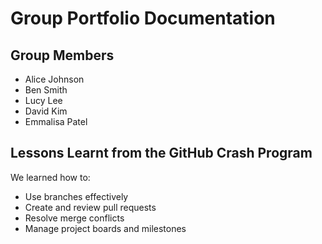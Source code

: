 # Group Portfolio Documentation

## Group Members

- Alice Johnson
- Ben Smith
- Lucy Lee
- David Kim
- Emmalisa Patel


## Lessons Learnt from the GitHub Crash Program

We learned how to:

- Use branches effectively
- Create and review pull requests
- Resolve merge conflicts
- Manage project boards and milestones
